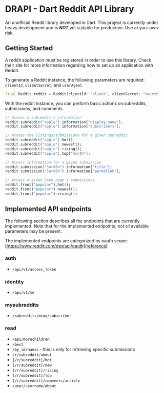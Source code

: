 # DRAPI - Dart Reddit API Library
An unofficial Reddit library developed in Dart. This project is currently under heavy development and is ***NOT*** yet suitable for production. Use at your own risk.

## Getting Started
A reddit application must be registered in order to use this library. Check their site for more information regarding how to set up an application with Reddit.

To generate a Reddit instance, the following parameters are required: `clientId`, `clientSecret`, and `userAgent`.
```dart
final Reddit reddit = Reddit(clientId: "client", clientSecret: "secret", userAgent: "agent");
```

With the reddit instance, you can perform basic actions on subreddits, submissions, and comments.
```dart
// Access a subreddit's information
reddit.subreddit("apple").information["display_name"];
reddit.subreddit("apple").information["subscribers"];

// Access the listings/submissions for a given subreddit
reddit.subreddit("apple").hot();
reddit.subreddit("apple").newest();
reddit.subreddit("apple").rising();
reddit.subreddit("apple").top("month");

// Access information for a given submission
reddit.submission("5or86n").information["title"];
reddit.submission("5or86n").information["permalink"];

// Access a given home page's submissions
reddit.front("popular").hot();
reddit.front("popular").newest();
reddit.front("popular").rising();
```

## Implemented API endpoints
The following section describes all the endpoints that are currently implemented. Note that for the implemented endpoints, not all available parameters may be present.

The implemented endpoints are categorized by oauth scope: [https://www.reddit.com/dev/api/oauth](reference)

### auth
- `/api/v1/access_token`

### identity
- `/api/v1/me`

### mysubreddits
- `/subreddits/mine/subscriber`

### read
- `/api/morechildren`
- `/best`
- `/by_id/names` - this is only for retrieving specific submissions
- `/r/subreddit/about`
- `[/r/subreddit]/hot`
- `[/r/subreddit]/new`
- `[/r/subreddit]/rising`
- `[/r/subreddit]/top`
- `[/r/subreddit]/comments/article`
- `/user/username/about`



